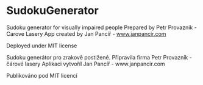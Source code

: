 # SudokuGenerator
Sudoku generator for visually impaired people
Prepared by Petr Provaznik - Carove Lasery
App created by Jan Pancíř - www.janpancir.com

Deployed under MIT license

<Czech>
Sudoku generátor pro zrakově postižené.
Připravila firma Petr Provazník - čárové lasery
Aplikaci vytvoříl Jan Pancíř - www.janpancir.com

Publikováno pod MIT licencí
